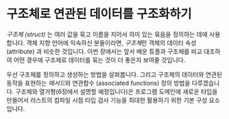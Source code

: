 # 구조체로 연관된 데이터를 구조화하기

*구조체 (struct)* 는 여러 값을 묶고 이름을 지어서 의미 있는 묶음을
정의하는 데에 사용합니다. 객체 지향 언어에 익숙하신 분들이라면,
*구조체*란 객체의 데이터 속성 (attribute) 과 비슷한 것입니다.
이번 장에서는 앞서 배운 튜플과 구조체를 비교 대조하여 어떤
경우에 구조체로 데이터를 묶는 것이 더 좋은지 보여줄
것입니다.

우선 구조체를 정의하고 생성하는 방법을 살펴봅니다. 그리고 구조체의
데이터와 연관된 동작을 표현하는 *메서드*와 연관함수 (associated functions)
정의 방법을 다루겠습니다. 구조체와 열거형(6장에서 설명할 예정입니다)은
프로그램 도메인에 새로운 타입을 만들어서 러스트의 컴파일 시점
타입 검사 기능을 최대한 활용하기 위한 기본 구성 요소입니다.
